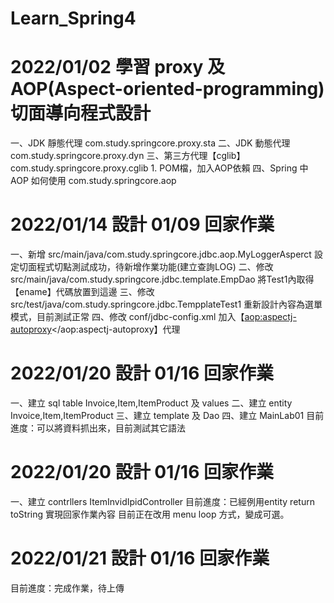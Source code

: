 # Learn_Spring4

# 2022/01/02 學習 proxy 及 AOP(Aspect-oriented-programming)切面導向程式設計
  一、JDK 靜態代理 com.study.springcore.proxy.sta
  二、JDK 動態代理 com.study.springcore.proxy.dyn
  三、第三方代理【cglib】 com.study.springcore.proxy.cglib
	1. POM檔，加入AOP依賴
  四、Spring 中 AOP 如何使用 com.study.springcore.aop

# 2022/01/14 設計 01/09 回家作業
  一、新增 src/main/java/com.study.springcore.jdbc.aop.MyLoggerAsperct
        設定切面程式切點測試成功，待新增作業功能(建立查詢LOG)
  二、修改 src/main/java/com.study.springcore.jdbc.template.EmpDao
        將Test1內取得【ename】代碼放置到這邊
  三、修改 src/test/java/com.study.springcore.jdbc.TempplateTest1
        重新設計內容為選單模式，目前測試正常
  四、修改 conf/jdbc-config.xml
        加入【<aop:aspectj-autoproxy></aop:aspectj-autoproxy】代理

# 2022/01/20 設計 01/16 回家作業
  一、建立 sql table Invoice,Item,ItemProduct 及 values
  二、建立 entity Invoice,Item,ItemProduct
  三、建立 template 及 Dao
  四、建立 MainLab01
  目前進度：可以將資料抓出來，目前測試其它語法

# 2022/01/20 設計 01/16 回家作業
  一、建立 contrllers ItemInvidIpidController
  目前進度：已經例用entity return toString 實現回家作業內容
            目前正在改用 menu loop 方式，變成可選。

# 2022/01/21 設計 01/16 回家作業
  目前進度：完成作業，待上傳

